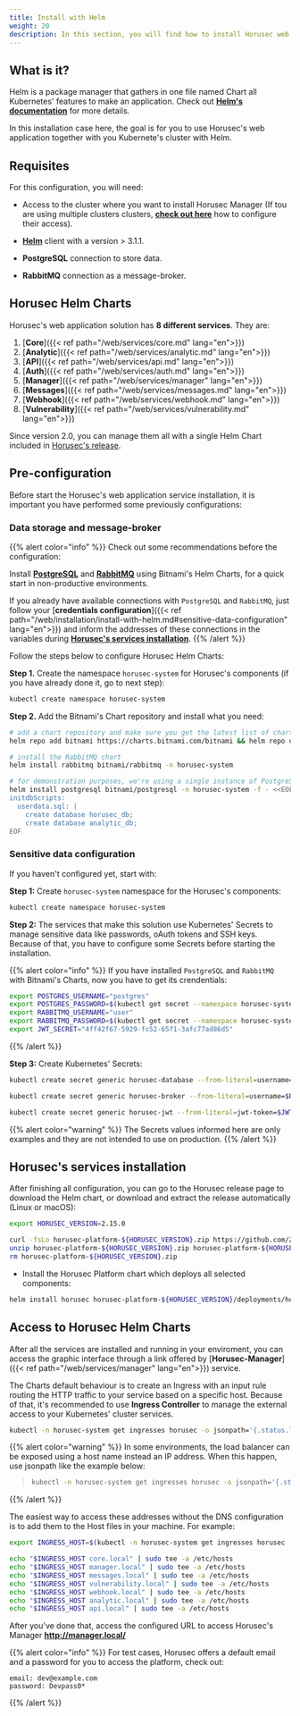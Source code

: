 ```yaml
---
title: Install with Helm
weight: 20
description: In this section, you will find how to install Horusec web application in your Kubernetes cluster using Helm. 
---
```


## **What is it?** 

Helm is a package manager that gathers in one file named Chart all Kubernetes' features to make an application. Check out [**Helm's documentation**](https://helm.sh/docs/) for more details.

In this installation case here, the goal is for you to use Horusec's web application together with you Kubernete's cluster with Helm.

## **Requisites**

For this configuration, you will need: 

* Access to the cluster where you want to install Horusec Manager (If tou are using multiple clusters
  clusters, [**check out here**](https://kubernetes.io/docs/tasks/access-application-cluster/configure-access-multiple-clusters/)
  how to configure their access).

* [**Helm**](https://helm.sh/docs/intro/install/) client with a version > 3.1.1.

* **PostgreSQL** connection to store data.

* **RabbitMQ** connection as a message-broker.

## **Horusec Helm Charts**

Horusec's web application solution has **8 different services**. They are:

1. [**Core**]({{< ref path="/web/services/core.md" lang="en">}})
2. [**Analytic**]({{< ref path="/web/services/analytic.md" lang="en">}})
3. [**API**]({{< ref path="/web/services/api.md" lang="en">}})
4. [**Auth**]({{< ref path="/web/services/auth.md" lang="en">}})
5. [**Manager**]({{< ref path="/web/services/manager" lang="en">}})
6. [**Messages**]({{< ref path="/web/services/messages.md" lang="en">}})
7. [**Webhook**]({{< ref path="/web/services/webhook.md" lang="en">}})
8. [**Vulnerability**]({{< ref path="/web/services/vulnerability.md" lang="en">}})

Since version 2.0, you can manage them all with a single Helm Chart included
in [Horusec's release](https://github.com/ZupIT/horusec-platform/tree/main/deployments/helm/horusec-platform).

## **Pre-configuration**

Before start the Horusec's web application service installation, it is important you have performed some previously configurations:

### **Data storage and message-broker**

{{% alert color="info" %}}
Check out some recommendations before the configuration: 

Install [**PostgreSQL**](https://github.com/bitnami/charts/tree/master/bitnami/postgresql) and [**RabbitMQ**](https://github.com/bitnami/charts/tree/master/bitnami/rabbitmq) using Bitnami's Helm Charts, for a quick start in non-productive environments.

If you already have available connections with `PostgreSQL` and `RabbitMQ`, just follow your [**credentials configuration**]({{< ref path="/web/installation/install-with-helm.md#sensitive-data-configuration" lang="en">}}) and inform the addresses of these connections in the variables during [**Horusec's services installation**](#instalação-dos-serviços-da-horusec).
{{% /alert %}}

Follow the steps below to configure Horusec Helm Charts: 

**Step 1.** Create the namespace `horusec-system` for Horusec's components (if you have already done it, go to next step): 

```bash
kubectl create namespace horusec-system
```

**Step 2.** Add the Bitnami's Chart repository and install what you need: 

```bash
# add a chart repository and make sure you get the latest list of charts
helm repo add bitnami https://charts.bitnami.com/bitnami && helm repo update

# install the RabbitMQ chart
helm install rabbitmq bitnami/rabbitmq -n horusec-system

# for demonstration purposes, we're using a single instance of PostgreSQL with multiple databases
helm install postgresql bitnami/postgresql -n horusec-system -f - <<EOF
initdbScripts:
  userdata.sql: |
    create database horusec_db;
    create database analytic_db;
EOF
```

### **Sensitive data configuration**
If you haven't configured yet, start with: 

**Step 1:** Create `horusec-system` namespace for the Horusec's components:

```bash
kubectl create namespace horusec-system
```

**Step 2:** The services that make this solution use Kubernetes' Secrets to manage sensitive data like passwords, oAuth tokens and SSH keys. Because of that, you have to configure some Secrets before starting the installation. 


{{% alert color="info" %}}
If you have installed `PostgreSQL` and `RabbitMQ` with Bitnami's Charts, now you have to get its crendentials: 

```bash
export POSTGRES_USERNAME="postgres"
export POSTGRES_PASSWORD=$(kubectl get secret --namespace horusec-system postgresql -o jsonpath="{.data.postgresql-password}" | base64 --decode)
export RABBITMQ_USERNAME="user"
export RABBITMQ_PASSWORD=$(kubectl get secret --namespace horusec-system rabbitmq -o jsonpath="{.data.rabbitmq-password}" | base64 --decode)
export JWT_SECRET="4ff42f67-5929-fc52-65f1-3afc77ad86d5"
```
{{% /alert %}}

**Step 3:** Create Kubernetes' Secrets: 

```bash
kubectl create secret generic horusec-database --from-literal=username=$POSTGRES_USERNAME --from-literal=password=$POSTGRES_PASSWORD --namespace horusec-system

kubectl create secret generic horusec-broker --from-literal=username=$RABBITMQ_USERNAME --from-literal=password=$RABBITMQ_PASSWORD --namespace horusec-system

kubectl create secret generic horusec-jwt --from-literal=jwt-token=$JWT_SECRET --namespace horusec-system
```
{{% alert color="warning" %}}
The Secrets values informed here are only examples and they are not intended to use on production.
{{% /alert %}}

## **Horusec's services installation**

After finishing all configuration, you can go to the Horusec release page to download the Helm chart, or download and
extract the release automatically (Linux or macOS):

```bash
export HORUSEC_VERSION=2.15.0

curl -fsLo horusec-platform-${HORUSEC_VERSION}.zip https://github.com/ZupIT/horusec-platform/archive/refs/tags/v${HORUSEC_VERSION}.zip
unzip horusec-platform-${HORUSEC_VERSION}.zip horusec-platform-${HORUSEC_VERSION}/deployments/helm/horusec-platform/*
rm horusec-platform-${HORUSEC_VERSION}.zip
```

* Install the Horusec Platform chart which deploys all selected components:

```bash
helm install horusec horusec-platform-${HORUSEC_VERSION}/deployments/helm/horusec-platform -n horusec-system
```

## **Access to Horusec Helm Charts**

After all the services are installed and running in your enviroment, you can access the graphic interface through a link offered by [**Horusec-Manager**]({{< ref path="/web/services/manager" lang="en">}}) service.

The Charts default behaviour is to create an Ingress with an input rule routing the HTTP traffic to your service based on a specific host. Because of that, it's recommended to use
**Ingress Controller** to manage the external access to your Kubernetes' cluster services. 

```bash
kubectl -n horusec-system get ingresses horusec -o jsonpath='{.status.loadBalancer.ingress[0].ip}'
```

{{% alert color="warning" %}}
In some environments, the load balancer can be exposed using a host name instead an IP address. When this happen, use jsonpath like the example below: 
> ```bash
> kubectl -n horusec-system get ingresses horusec -o jsonpath='{.status.loadBalancer.ingress[0].hostname}'
> ```
{{% /alert %}}

The easiest way to access these addresses without the DNS configuration is to add them to the Host files in your machine. For example: 

```bash
export INGRESS_HOST=$(kubectl -n horusec-system get ingresses horusec -o jsonpath='{.status.loadBalancer.ingress[0].ip}')

echo "$INGRESS_HOST core.local" | sudo tee -a /etc/hosts
echo "$INGRESS_HOST manager.local" | sudo tee -a /etc/hosts
echo "$INGRESS_HOST messages.local" | sudo tee -a /etc/hosts
echo "$INGRESS_HOST vulnerability.local" | sudo tee -a /etc/hosts
echo "$INGRESS_HOST webhook.local" | sudo tee -a /etc/hosts
echo "$INGRESS_HOST analytic.local" | sudo tee -a /etc/hosts
echo "$INGRESS_HOST api.local" | sudo tee -a /etc/hosts
```

After you've done that, access the configured URL to access Horusec's Manager **http://manager.local/**


{{% alert color="info" %}}
For test cases, Horusec offers a default email and a password for you to access the platform, check out: 

```text
email: dev@example.com
password: Devpass0*
```
{{% /alert %}}